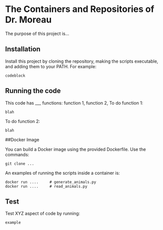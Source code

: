# The Containers and Repositories of Dr. Moreau

The purpose of this project is...

## Installation

Install this project by cloning the repository, making the scripts executable, and adding them to your PATH. For example:
```
codeblock
```
## Running the code

This code has ___ functions: function 1, function 2,
To do function 1:
```
blah
```
To do function 2:
```
blah
```
##Docker Image

You can build a Docker image using the provided Dockerfile. Use the commands:
```
git clone ...
```
An examples of running the scripts inside a container is:
```
docker run ....     # generate_animals.py
docker run ....     # read_animals.py
```
## Test
Test XYZ aspect of code by running:
```
example
```
